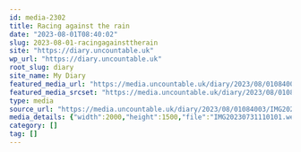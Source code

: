 ```yaml
---
id: media-2302
title: Racing against the rain
date: "2023-08-01T08:40:02"
slug: 2023-08-01-racingagainsttherain
site: "https://diary.uncountable.uk"
wp_url: "https://diary.uncountable.uk"
root_slug: diary
site_name: My Diary
featured_media_url: "https://media.uncountable.uk/diary/2023/08/01084003/IMG20230731110101.webp"
featured_media_srcset: "https://media.uncountable.uk/diary/2023/08/01084003/IMG20230731110101-300x225.webp 300w, https://media.uncountable.uk/diary/2023/08/01084003/IMG20230731110101-1024x768.webp 1024w, https://media.uncountable.uk/diary/2023/08/01084003/IMG20230731110101-150x150.webp 150w, https://media.uncountable.uk/diary/2023/08/01084003/IMG20230731110101-640x480.webp 640w, https://media.uncountable.uk/diary/2023/08/01084003/IMG20230731110101.webp 2000w"
type: media
source_url: "https://media.uncountable.uk/diary/2023/08/01084003/IMG20230731110101.webp"
media_details: {"width":2000,"height":1500,"file":"IMG20230731110101.webp","filesize":190410,"sizes":{"medium":{"file":"IMG20230731110101-300x225.webp","width":300,"height":225,"filesize":24318,"mime_type":"image/webp","source_url":"https://media.uncountable.uk/diary/2023/08/01084003/IMG20230731110101-300x225.webp"},"large":{"file":"IMG20230731110101-1024x768.webp","width":1024,"height":768,"filesize":225648,"mime_type":"image/webp","source_url":"https://media.uncountable.uk/diary/2023/08/01084003/IMG20230731110101-1024x768.webp"},"thumbnail":{"file":"IMG20230731110101-150x150.webp","width":150,"height":150,"filesize":8562,"mime_type":"image/webp","source_url":"https://media.uncountable.uk/diary/2023/08/01084003/IMG20230731110101-150x150.webp"},"mobwidth":{"file":"IMG20230731110101-640x480.webp","width":640,"height":480,"filesize":100074,"mime_type":"image/webp","source_url":"https://media.uncountable.uk/diary/2023/08/01084003/IMG20230731110101-640x480.webp"},"full":{"file":"IMG20230731110101.webp","width":2000,"height":1500,"mime_type":"image/webp","source_url":"https://media.uncountable.uk/diary/2023/08/01084003/IMG20230731110101.webp"}},"image_meta":{"aperture":"0","credit":"","camera":"","caption":"","created_timestamp":"0","copyright":"","focal_length":"0","iso":"0","shutter_speed":"0","title":"","orientation":"0","keywords":[]}}
category: []
tag: []
---
```


